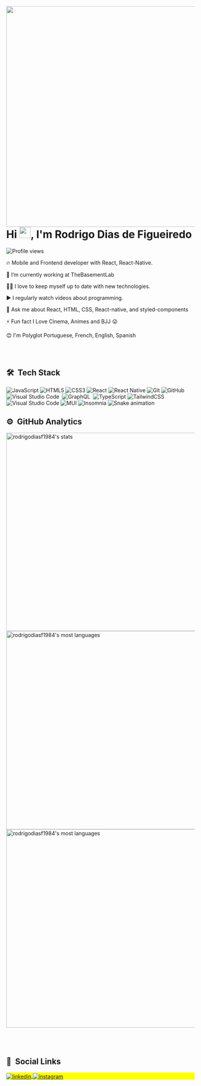 <img align="right" height="590em" src="https://raw.githubusercontent.com/gist/rodrigodiasf1984/d1e659563cf8f71f65e5a7e855cb3446/raw/d3fabcb837ff61769093748b382313a5d6b72714/githubcard.svg"/>
<h1 align="left">Hi <img src="https://raw.githubusercontent.com/kaueMarques/kaueMarques/master/hi.gif" width="30px">, I'm Rodrigo Dias de Figueiredo</h1>
<p align="left"> <img src="https://komarev.com/ghpvc/?username=rodrigodiasf1984&color=yellow" alt="Profile views" /> </p>


🔥 Mobile and Frontend developer with React, React-Native.

🔭 I’m currently working at TheBasementLab

👨‍💻 I love to keep myself up to date with new technologies.

▶️ I regularly watch videos about programming.

💬 Ask me about React, HTML, CSS, React-native, and styled-components

⚡ Fun fact I Love Cinema, Animes and BJJ 😜

😊 I'm Polyglot Portuguese, French, English, Spanish


<br><br>

## 🛠 &nbsp;Tech Stack

![JavaScript](https://img.shields.io/badge/javascript-%23323330.svg?style=for-the-badge&logo=javascript&logoColor=%23F7DF1E)
![HTML5](https://img.shields.io/badge/html5-%23E34F26.svg?style=for-the-badge&logo=html5&logoColor=white)
![CSS3](https://img.shields.io/badge/css3-%231572B6.svg?style=for-the-badge&logo=css3&logoColor=white)
![React](https://img.shields.io/badge/react-%2320232a.svg?style=for-the-badge&logo=react&logoColor=%2361DAFB)
![React Native](https://img.shields.io/badge/react_native-%2320232a.svg?style=for-the-badge&logo=react&logoColor=%2361DAFB)
![Git](https://img.shields.io/badge/git-%23F05033.svg?style=for-the-badge&logo=git&logoColor=white)
![GitHub](https://img.shields.io/badge/github-%23121011.svg?style=for-the-badge&logo=github&logoColor=white)
![Visual Studio Code](https://img.shields.io/badge/-Visual%20Studio%20Code-05122A?style=flat&logo=visual-studio-code&logoColor=007ACC)&nbsp;
![GraphQL](https://img.shields.io/badge/-GraphQL-E10098?style=for-the-badge&logo=graphql&logoColor=white)&nbsp;
![TypeScript](https://img.shields.io/badge/typescript-%23007ACC.svg?style=for-the-badge&logo=typescript&logoColor=white)
![TailwindCSS](https://img.shields.io/badge/tailwindcss-%2338B2AC.svg?style=for-the-badge&logo=tailwind-css&logoColor=white)
![Visual Studio Code](https://img.shields.io/badge/Visual%20Studio%20Code-0078d7.svg?style=for-the-badge&logo=visual-studio-code&logoColor=white)
![MUI](https://img.shields.io/badge/MUI-%230081CB.svg?style=for-the-badge&logo=mui&logoColor=white)
![Insomnia](https://img.shields.io/badge/Insomnia-black?style=for-the-badge&logo=insomnia&logoColor=5849BE)
![Snake animation](https://github.com/rodrigodiasf1984/rodrigodiasf1984/blob/output/github-contribution-grid-snake.svg)

## ⚙️ &nbsp;GitHub Analytics

<p align="left">
<img width="530em" src="https://github-readme-stats.vercel.app/api?username=rodrigodiasf1984&show_icons=true&theme=vision-friendly-dark" alt="rodrigodiasf1984's stats"/>
<img width="530em" src="https://github-readme-stats.vercel.app/api/top-langs/?username=rodrigodiasf1984&layout=compact&theme=vision-friendly-dark" alt="rodrigodiasf1984's most languages"/>
<img width="530em" src="https://github-readme-streak-stats.herokuapp.com/?user=rodrigodiasf1984&theme=highcontrast" alt="rodrigodiasf1984's most languages"/>
</p>
<br><br>

## 📢 &nbsp;Social Links

<p align="left" style="background:yellow">
<a href="https://www.linkedin.com/in/rodrigodiasdefigueiredo/" target="_blank">
  <img align="center" src="https://img.shields.io/badge/linkedin-%230077B5.svg?style=for-the-badge&logo=linkedin&logoColor=white" alt="linkedin"/>
</a>
<a href="https://www.instagram.com/rodrigodiasdefigueiredo/" target="_blank">
 <img align="center" src="https://img.shields.io/badge/Instagram-%23E4405F.svg?style=for-the-badge&logo=Instagram&logoColor=white" alt="instagram"/>
</a>
</p>

